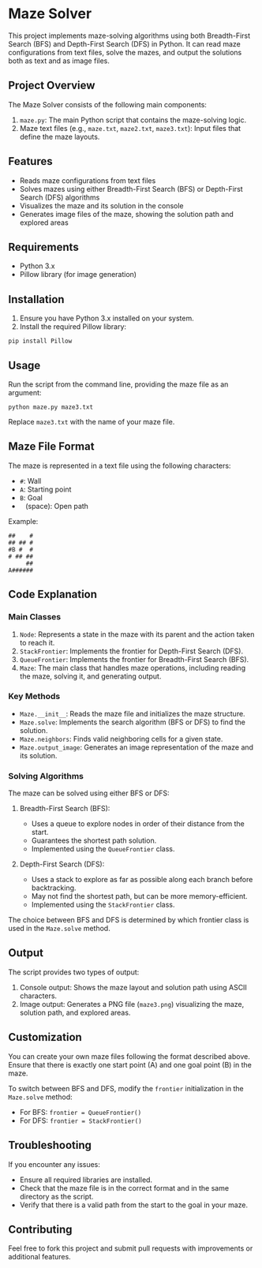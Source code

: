 # Maze Solver

This project implements maze-solving algorithms using both Breadth-First Search (BFS) and Depth-First Search (DFS) in Python. It can read maze configurations from text files, solve the mazes, and output the solutions both as text and as image files.

## Project Overview

The Maze Solver consists of the following main components:

1. `maze.py`: The main Python script that contains the maze-solving logic.
2. Maze text files (e.g., `maze.txt`, `maze2.txt`, `maze3.txt`): Input files that define the maze layouts.

## Features

- Reads maze configurations from text files
- Solves mazes using either Breadth-First Search (BFS) or Depth-First Search (DFS) algorithms
- Visualizes the maze and its solution in the console
- Generates image files of the maze, showing the solution path and explored areas

## Requirements

- Python 3.x
- Pillow library (for image generation)

## Installation

1. Ensure you have Python 3.x installed on your system.
2. Install the required Pillow library:

```
pip install Pillow
```

## Usage

Run the script from the command line, providing the maze file as an argument:

```
python maze.py maze3.txt
```

Replace `maze3.txt` with the name of your maze file.

## Maze File Format

The maze is represented in a text file using the following characters:
- `#`: Wall
- `A`: Starting point
- `B`: Goal
- ` ` (space): Open path

Example:
```
##    #
## ## #
#B #  #
# ## ##
     ##
A######
```

## Code Explanation

### Main Classes

1. `Node`: Represents a state in the maze with its parent and the action taken to reach it.
2. `StackFrontier`: Implements the frontier for Depth-First Search (DFS).
3. `QueueFrontier`: Implements the frontier for Breadth-First Search (BFS).
4. `Maze`: The main class that handles maze operations, including reading the maze, solving it, and generating output.

### Key Methods

- `Maze.__init__`: Reads the maze file and initializes the maze structure.
- `Maze.solve`: Implements the search algorithm (BFS or DFS) to find the solution.
- `Maze.neighbors`: Finds valid neighboring cells for a given state.
- `Maze.output_image`: Generates an image representation of the maze and its solution.

### Solving Algorithms

The maze can be solved using either BFS or DFS:

1. Breadth-First Search (BFS):
   - Uses a queue to explore nodes in order of their distance from the start.
   - Guarantees the shortest path solution.
   - Implemented using the `QueueFrontier` class.

2. Depth-First Search (DFS):
   - Uses a stack to explore as far as possible along each branch before backtracking.
   - May not find the shortest path, but can be more memory-efficient.
   - Implemented using the `StackFrontier` class.

The choice between BFS and DFS is determined by which frontier class is used in the `Maze.solve` method.

## Output

The script provides two types of output:
1. Console output: Shows the maze layout and solution path using ASCII characters.
2. Image output: Generates a PNG file (`maze3.png`) visualizing the maze, solution path, and explored areas.

## Customization

You can create your own maze files following the format described above. Ensure that there is exactly one start point (A) and one goal point (B) in the maze.

To switch between BFS and DFS, modify the `frontier` initialization in the `Maze.solve` method:
- For BFS: `frontier = QueueFrontier()`
- For DFS: `frontier = StackFrontier()`

## Troubleshooting

If you encounter any issues:
- Ensure all required libraries are installed.
- Check that the maze file is in the correct format and in the same directory as the script.
- Verify that there is a valid path from the start to the goal in your maze.

## Contributing

Feel free to fork this project and submit pull requests with improvements or additional features.
